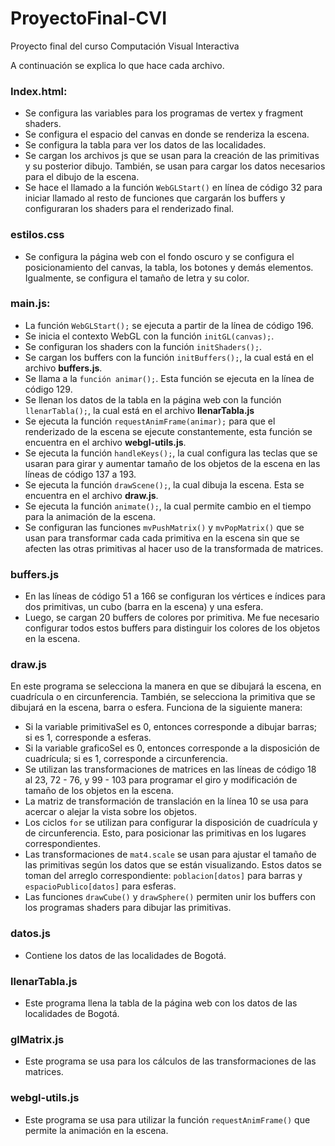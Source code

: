 # ProyectoFinal-CVI
Proyecto final del curso Computación Visual Interactiva

A continuación se explica lo que hace cada archivo.

### Index.html:

- Se configura las variables para los programas de vertex y fragment shaders.
- Se configura el espacio del canvas en donde se renderiza la escena.
- Se configura la tabla para ver los datos de las localidades. 
- Se cargan los archivos js que se usan para la creación de las primitivas y su posterior dibujo. También, se usan para cargar los datos necesarios para el dibujo de la escena.
- Se hace el llamado a la función `WebGLStart()` en línea de código 32 para iniciar llamado al resto de funciones que cargarán los buffers y configuraran los shaders para el renderizado final.

### estilos.css

- Se configura la página web con el fondo oscuro y  se configura el posicionamiento del canvas, la tabla, los botones y demás elementos. Igualmente, se configura el tamaño de letra y su color.

### main.js:
- La función `WebGLStart();` se ejecuta a partir de la línea de código 196.
- Se inicia el contexto WebGL con la función `initGL(canvas);`.
- Se configuran los shaders con la función `initShaders();`.
- Se cargan los buffers con la función `initBuffers();`, la cual está en el archivo **buffers.js**.
- Se llama a la `función animar();`. Esta función se ejecuta en la línea de código 129.
- Se llenan los datos de la tabla en la página web con la función `llenarTabla();`, la cual está en el archivo **llenarTabla.js** 
- Se ejecuta la función `requestAnimFrame(animar);` para que el renderizado de la escena se ejecute constantemente, esta función se encuentra en el archivo **webgl-utils.js**.
- Se ejecuta la función `handleKeys();`, la cual configura las teclas que se usaran para girar y aumentar tamaño de los objetos de la escena en las líneas de código 137 a 193.
- Se ejecuta la función `drawScene();`, la cual dibuja la escena. Esta se encuentra en el archivo **draw.js**.
- Se ejecuta la función `animate();`, la cual permite cambio en el tiempo para la animación de la escena.
- Se configuran las funciones `mvPushMatrix()` y `mvPopMatrix()` que se usan para transformar cada cada primitiva en la escena sin que se afecten las otras primitivas al hacer uso de la transformada de matrices.

### buffers.js

- En las líneas de código 51 a 166 se configuran los vértices e índices para dos primitivas, un cubo (barra en la escena) y una esfera.
- Luego, se cargan 20 buffers de colores por primitiva. Me fue necesario configurar todos estos buffers para distinguir los colores de los objetos en la escena.

### draw.js

En este programa se selecciona la manera en que se dibujará la escena, en cuadrícula o en circunferencia. También, se selecciona la primitiva que se dibujará en la escena, barra o esfera. Funciona de la siguiente manera:

- Si la variable primitivaSel es 0, entonces corresponde a dibujar barras; si es 1, corresponde a esferas.
- Si la variable graficoSel es 0,  entonces corresponde a la disposición de cuadrícula; si es 1, corresponde a circunferencia.
- Se utilizan las transformaciones de matrices en las líneas de código 18 al 23, 72 - 76, y 99 - 103 para programar el giro y modificación de tamaño de los objetos en la escena. 
- La matriz de transformación de translación en la línea 10 se usa para acercar o alejar la vista sobre los objetos.
- Los ciclos `for` se utilizan para configurar la disposición de cuadrícula y de circunferencia. Esto, para posicionar las primitivas en los lugares correspondientes.
- Las transformaciones de `mat4.scale` se usan para ajustar el tamaño de las primitivas según los datos que se están visualizando. Estos datos se toman del arreglo correspondiente: `poblacion[datos]` para barras y `espacioPublico[datos]` para esferas.
- Las funciones `drawCube()` y `drawSphere()` permiten unir los buffers con los programas shaders para dibujar las primitivas. 

### datos.js

- Contiene los datos de las localidades de Bogotá.

### llenarTabla.js

- Este programa llena la tabla de la página web con los datos de las localidades de Bogotá.

### glMatrix.js

- Este programa se usa para los cálculos de las transformaciones de las matrices.

### webgl-utils.js

- Este programa se usa para utilizar la función `requestAnimFrame()` que permite la animación en la escena.
